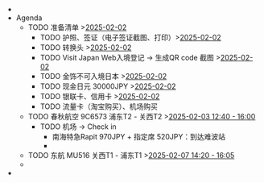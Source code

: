 -
- Agenda
	- TODO 准备清单 >[2025-02-02](#agenda://?start=1738470600000&end=1738474200000)
		- TODO 护照、签证（电子签证截图、打印）>[2025-02-02](#agenda://?start=1738470600000&end=1738474200000)
		- TODO 转换头 >[2025-02-02](#agenda://?start=1738470600000&end=1738474200000)
		- TODO Visit Japan Web入境登记 -> 生成QR code 截图 >[2025-02-02](#agenda://?start=1738470600000&end=1738474200000)
		- TODO 金饰不可入境日本 >[2025-02-02](#agenda://?start=1738470600000&end=1738474200000)
		- TODO 现金日元 30000JPY >[2025-02-02](#agenda://?start=1738470600000&end=1738474200000)
		- TODO 银联卡、信用卡 >[2025-02-02](#agenda://?start=1738470600000&end=1738474200000)
		- TODO 流量卡（淘宝购买）、机场购买
	- TODO 春秋航空 9C6573 浦东T2 - 关西T2 >[2025-02-03 12:40 - 16:00](#agenda://?start=1738557600000&end=1738569600000&allDay=false)
		- TODO 机场 -> Check in
			- 南海特急Rapit 970JPY + 指定席 520JPY：到达难波站
			-
	- TODO 东航 MU516 关西T1 - 浦东T1 >[2025-02-07 14:20 - 16:05](#agenda://?start=1738909200000&end=1738915500000&allDay=false)
	-
-